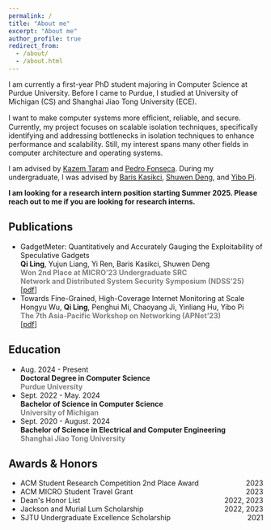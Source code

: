 ```yaml
---
permalink: /
title: "About me"
excerpt: "About me"
author_profile: true
redirect_from: 
  - /about/
  - /about.html
---
```


I am currently a first-year PhD student majoring in Computer Science at Purdue University. Before I came to Purdue, I studied at University of Michigan (CS) and Shanghai Jiao Tong University (ECE).

<!-- My research interest mainly lies in computer systems and architecture. Currently, I am interested in computer security, with a focus on hardware security. I am also interested in compiler and CPU optimizations in large cloud computing systems. I want to contribute to more efficient and more secure computer architecture. -->
<!-- My research interests revolve around computer systems and architecture. Currently, I am deeply engaged in computer security, with a specific emphasis on hardware security. I'm also intrigued by compiler and CPU optimizations in large-scale cloud computing systems. I want to contribute to more efficient and secure computer architectures. -->
I want to make computer systems more eﬀicient, reliable, and secure. Currently, my project focuses on
scalable isolation techniques, specifically identifying and addressing bottlenecks in isolation techniques to
enhance performance and scalability. Still, my interest spans many other fields in computer architecture
and operating systems.

I am advised by [Kazem Taram](https://mktrm.github.io/) and [Pedro Fonseca](https://www.cs.purdue.edu/homes/pfonseca/). During my undergraduate, I was advised by [Baris Kasikci](https://web.eecs.umich.edu/~barisk/), [Shuwen Deng](https://caslab.csl.yale.edu/~shuwen/#), and [Yibo Pi](https://yibopi.github.io).

**I am looking for a research intern position starting Summer 2025. Please reach out to me if you are looking for research interns.**

Publications
------
- GadgetMeter: Quantitatively and Accurately Gauging the Exploitability of Speculative Gadgets  
  **Qi Ling**, Yujun Liang, Yi Ren, Baris Kasikci, Shuwen Deng  
  <span style="color: gray; font-weight: bold;">Won 2nd Place at MICRO’23 Undergraduate SRC</span>  
  <span style="color: gray; font-weight: bold;">Network and Distributed System Security Symposium (NDSS’25)</span>  
  [[pdf](https://dx.doi.org/10.14722/ndss.2025.241723)]
- Towards Fine-Grained, High-Coverage Internet Monitoring at Scale  
  Hongyu Wu, **Qi Ling**, Penghui Mi, Chaoyang Ji, Yinliang Hu, Yibo Pi  
  <span style="color: gray; font-weight: bold;">The 7th Asia-Pacific Workshop on Networking (APNet’23)</span>  
  [[pdf](https://doi.org/10.1145/3600061.3600085)]

Education
------
- Aug. 2024 - Present  
  **Doctoral Degree in Computer Science**  
  <span style="color: gray; font-weight: bold;">Purdue University</span>
- Sept. 2022 - May. 2024  
  **Bachelor of Science in Computer Science**  
  <span style="color: gray; font-weight: bold;">University of Michigan</span>
- Sept. 2020 - August. 2024  
  **Bachelor of Science in Electrical and Computer Engineering**  
  <span style="color: gray; font-weight: bold;">Shanghai Jiao Tong University</span>

Awards & Honors
------
- <div style="display: flex; justify-content: space-between;">ACM Student Research Competition 2nd Place Award<span style="flex-grow: 1;"></span>2023</div>
- <div style="display: flex; justify-content: space-between;">ACM MICRO Student Travel Grant<span style="flex-grow: 1;"></span>2023</div>
- <div style="display: flex; justify-content: space-between;">Dean's Honor List<span style="flex-grow: 1;"></span>2022, 2023</div>
- <div style="display: flex; justify-content: space-between;">Jackson and Murial Lum Scholarship<span style="flex-grow: 1;"></span>2022, 2023</div>
- <div style="display: flex; justify-content: space-between;">SJTU Undergraduate Excellence Scholarship<span style="flex-grow: 1;"></span>2021</div>
